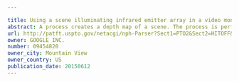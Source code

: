 ```yaml
---

title: Using a scene illuminating infrared emitter array in a video monitoring camera for depth determination
abstract: A process creates a depth map of a scene. The process is performed at a computing device having one or more processors, and memory storing one or more programs configured for execution by the one or more processors. For each of a plurality of distinct subsets of illuminators of a camera system, the process receives a captured image of a first scene taken by a 2-dimensional array of image sensors of the camera system while the respective subset of illuminators are emitting light and the illuminators not in the respective subset are not emitting light. The image sensors are partitioned into a plurality of pixels. For each pixel, the process uses the captured images to form a respective vector of light intensity at the pixel and estimates a depth in the first scene at the respective pixel by looking up the respective vector in a respective lookup table.
url: http://patft.uspto.gov/netacgi/nph-Parser?Sect1=PTO2&Sect2=HITOFF&p=1&u=%2Fnetahtml%2FPTO%2Fsearch-adv.htm&r=1&f=G&l=50&d=PALL&S1=09454820&OS=09454820&RS=09454820
owner: GOOGLE INC.
number: 09454820
owner_city: Mountain View
owner_country: US
publication_date: 20150612
---
```

